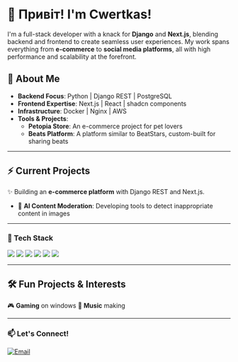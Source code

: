 # 👋 Привіт! I'm Cwertkas!

I'm a full-stack developer with a knack for **Django** and **Next.js**, blending backend and frontend to create seamless user experiences. My work spans everything from **e-commerce** to **social media platforms**, all with high performance and scalability at the forefront.

## 🚀 About Me

- **Backend Focus**: Python | Django REST | PostgreSQL
- **Frontend Expertise**: Next.js | React | shadcn components
- **Infrastructure**: Docker | Nginx | AWS
- **Tools & Projects**:
    - **Petopia Store**: An e-commerce project for pet lovers
    - **Beats Platform**: A platform similar to BeatStars, custom-built for sharing beats


---

## ⚡ Current Projects

✨ Building an **e-commerce platform** with Django REST and Next.js.  
 - 🌆 **AI Content Moderation**: Developing tools to detect inappropriate content in images

---

### 💼 Tech Stack

<p>
    <img src="https://img.shields.io/badge/Python-3776AB?style=for-the-badge&logo=python&logoColor=white" />
    <img src="https://img.shields.io/badge/Django-092E20?style=for-the-badge&logo=django&logoColor=white" />
    <img src="https://img.shields.io/badge/Next.js-000000?style=for-the-badge&logo=nextdotjs&logoColor=white" />
    <img src="https://img.shields.io/badge/React-61DAFB?style=for-the-badge&logo=react&logoColor=black" />
    <img src="https://img.shields.io/badge/Docker-2496ED?style=for-the-badge&logo=docker&logoColor=white" />
    <img src="https://img.shields.io/badge/Linux-FCC624?style=for-the-badge&logo=linux&logoColor=black" />
</p>

---

## 🛠️ Fun Projects & Interests

🎮 **Gaming** on windows
🎵 **Music** making  

---

### 📫 Let's Connect!

<p>
    <a href="mailto:gluko.official@gmail.com">
        <img src="https://img.shields.io/badge/Email-D14836?style=for-the-badge&logo=gmail&logoColor=white" alt="Email"/>
    </a>
</p>
